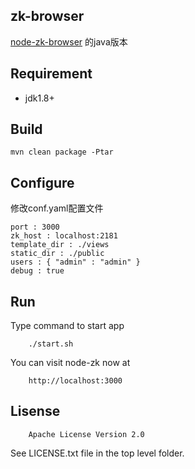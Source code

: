 ## zk-browser

[node-zk-browser](https://github.com/killme2008/node-zk-browser) 的java版本

## Requirement

* jdk1.8+

##  Build

	mvn clean package -Ptar

## Configure

修改conf.yaml配置文件

	port : 3000
	zk_host : localhost:2181
	template_dir : ./views
	static_dir : ./public
	users : { "admin" : "admin" }
	debug : true

## Run

Type command to start app

        ./start.sh

You can visit node-zk now at

        http://localhost:3000

## Lisense

        Apache License Version 2.0

See LICENSE.txt file in the top level folder.
